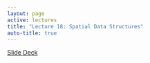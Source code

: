 ```yaml
---
layout: page
active: lectures
title: "Lecture 18: Spatial Data Structures"
auto-title: true
---
```



<a href="https://docs.google.com/presentation/d/17x8Rrbuwk1cZxsMyeTOgDPIBqa5prc5v2WWoSmImago/edit?usp=sharing" class="btn btn-info">Slide Deck</a>

